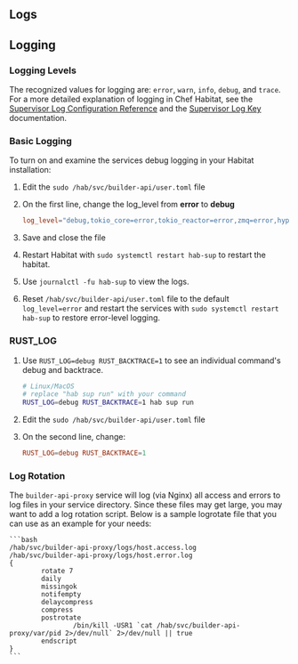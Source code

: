## Logs

## Logging

### Logging Levels

The recognized values for logging are: `error`, `warn`, `info`, `debug`, and `trace`.
For a more detailed explanation of logging in Chef Habitat, see the [Supervisor Log Configuration Reference](https://www.habitat.sh/docs/reference/#supervisor-log-configuration-reference) and the [Supervisor Log Key](https://www.habitat.sh/docs/reference/#supervisor-log-key) documentation.

### Basic Logging

To turn on and examine the services debug logging in your Habitat installation:

1. Edit the `sudo /hab/svc/builder-api/user.toml` file
1. On the first line, change the log_level from **error** to **debug**

    ```toml
    log_level="debug,tokio_core=error,tokio_reactor=error,zmq=error,hyper=error"
    ```

1. Save and close the file
1. Restart Habitat with `sudo systemctl restart hab-sup` to restart the habitat.
1. Use `journalctl -fu hab-sup` to view the logs.
1. Reset `/hab/svc/builder-api/user.toml` file to the default `log_level=error` and restart the services with `sudo systemctl restart hab-sup` to restore error-level logging.

### RUST_LOG

1. Use `RUST_LOG=debug RUST_BACKTRACE=1` to see an individual command's debug and backtrace.

    ```bash
    # Linux/MacOS
    # replace "hab sup run" with your command
    RUST_LOG=debug RUST_BACKTRACE=1 hab sup run
    ```

1. Edit the `sudo /hab/svc/builder-api/user.toml` file
1. On the second line, change:

    ```toml
    RUST_LOG=debug RUST_BACKTRACE=1
    ```

### Log Rotation

The `builder-api-proxy` service will log (via Nginx) all access and errors to log files in your service directory. Since these files may get large, you may want to add a log rotation script. Below is a sample logrotate file that you can use as an example for your needs:

    ```bash
    /hab/svc/builder-api-proxy/logs/host.access.log
    /hab/svc/builder-api-proxy/logs/host.error.log
    {
            rotate 7
            daily
            missingok
            notifempty
            delaycompress
            compress
            postrotate
                    /bin/kill -USR1 `cat /hab/svc/builder-api-proxy/var/pid 2>/dev/null` 2>/dev/null || true
            endscript
    }
    ```

